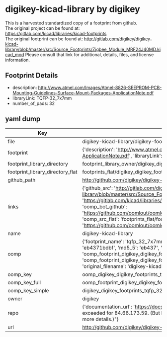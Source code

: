 # digikey-kicad-library by digikey  
This is a harvested standardized copy of a footprint from github.  
The original project can be found at:  
https://gitlab.com/kicad/libraries/kicad-footprints  
The original footprint can be found at:
http://gitlab.com/digikey/digikey-kicad-library/blob/master/src/Source_Footprints/Zigbee_Module_MRF24J40MD.kicad_mod
Please consult that link for additional, details, files, and license information.  
## Footprint Details
* description: http://www.atmel.com/Images/Atmel-8826-SEEPROM-PCB-Mounting-Guidelines-Surface-Mount-Packages-ApplicationNote.pdf  
* libraryLink: TQFP-32_7x7mm  
* number_of_pads: 32  
## yaml dump  
| Key | Value |  
| --- | --- |  
| file | digikey-kicad-library/digikey-footprints.pretty/TQFP-32_7x7mm.kicad_mod |  
| footprint | {'description': 'http://www.atmel.com/Images/Atmel-8826-SEEPROM-PCB-Mounting-Guidelines-Surface-Mount-Packages-ApplicationNote.pdf', 'libraryLink': 'TQFP-32_7x7mm', 'number_of_pads': 32} |  
| footprint_library_directory | footprint_library_owner/digikey_digikey-kicad-library |  
| footprint_library_directory_flat | footprints_flat/digikey_digikey_footprints_tqfp_32_7x7mm/working |  
| github_path | http://github.com/digikey/digikey-kicad-library/blob/master/digikey-footprints.pretty/TQFP-32_7x7mm.kicad_mod |  
| links | {'github_src': 'http://gitlab.com/digikey/digikey-kicad-library/blob/master/src/Source_Footprints/Zigbee_Module_MRF24J40MD.kicad_mod', 'github_src_repo': 'https://gitlab.com/kicad/libraries/kicad-footprints', 'oomp_bot': 'footprints/digikey_digikey_footprints_tqfp_32_7x7mm/working', 'oomp_bot_github': 'https://github.com/oomlout/oomlout_oomp_footprint_bot/tree/main/footprints/digikey_digikey_footprints_tqfp_32_7x7mm/working', 'oomp_src_flat': 'footprints_flat/footprints_flat/digikey_digikey_footprints_tqfp_32_7x7mm/working', 'oomp_src_flat_github': 'https://github.com/oomlout/oomlout_oomp_footprint_src/tree/main/footprints_flat/digikey_digikey_footprints_tqfp_32_7x7mm/working'} |  
| name | digikey-kicad-library |  
| oomp | {'footprint_name': 'tqfp_32_7x7mm', 'library_name': 'digikey_footprints', 'md5': 'eb4371bdbfbdd4dca3b8c371ab844179', 'md5_10': 'eb4371bdbf', 'md5_5': 'eb437', 'md5_6': 'eb4371', 'oomp_key': 'oomp_digikey_digikey_footprints_tqfp_32_7x7mm', 'oomp_key_extra': 'oomp_footprint_digikey_digikey_footprints_tqfp_32_7x7mm', 'oomp_key_full': 'oomp_footprint_digikey_digikey_footprints_tqfp_32_7x7mm_eb4371', 'oomp_key_simple': 'digikey_digikey_footprints_tqfp_32_7x7mm', 'original_filename': 'digikey-kicad-library/digikey-footprints.pretty/TQFP-32_7x7mm.kicad_mod', 'owner_name': 'digikey'} |  
| oomp_key | oomp_digikey_digikey_footprints_tqfp_32_7x7mm |  
| oomp_key_full | oomp_footprint_digikey_digikey_footprints_tqfp_32_7x7mm |  
| oomp_key_simple | digikey_digikey_footprints_tqfp_32_7x7mm |  
| owner | digikey |  
| repo | {'documentation_url': 'https://docs.github.com/rest/overview/resources-in-the-rest-api#rate-limiting', 'message': "API rate limit exceeded for 84.66.173.59. (But here's the good news: Authenticated requests get a higher rate limit. Check out the documentation for more details.)"} |  
| url | http://github.com/digikey/digikey-kicad-library |  

